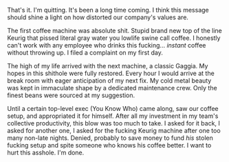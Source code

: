 That's it. I'm quitting. It's been a long time coming. I think this message should shine a light on how distorted our company's values are.

The first coffee machine was absolute shit. Stupid brand new top of the line Keurig that pissed literal gray water you lowlife swine call coffee. I honestly can't work with any employee who drinks this fucking... *instant* coffee without throwing up. I filed a complaint on my first day.

The high of my life arrived with the next machine, a classic Gaggia. My hopes in this shithole were fully restored. Every hour I would arrive at the break room with eager anticipation of my next fix. My cold metal beauty was kept in immaculate shape by a dedicated maintenance crew. Only the finest beans were sourced at my suggestion.

Until a certain top-level exec (You Know Who) came along, saw our coffee setup, and appropriated it for himself. After all my investment in my team's collective productivity, this blow was too much to take. I asked for it back, I asked for another one, I asked for the fucking Keurig machine after one too many non-late nights. Denied, probably to save money to fund *his* stolen fucking setup and spite someone who knows his coffee better. I want to hurt this asshole. I'm done.